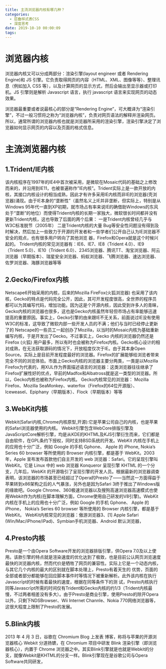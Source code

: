 ```yaml
---
title: 主流浏览器内核有哪几种？
categories:
  - 层叠样式表CSS
  - 深度思考
date: 2019-10-10 00:00:09
tags:
---
```

# 浏览器内核

浏览器内核又可以分成两部分：渲染引擎(layout engineer 或者 Rendering Engine)和 JS 引擎。它负责取得网页的内容（HTML、XML、图像等等）、整理讯息（例如加入 CSS 等），以及计算网页的显示方式，然后会输出至显示器或打印机。JS 引擎则是解析 Javascript 语言，执行 javascript 语言来实现网页的动态效果。

浏览器最重要或者说最核心的部分是“Rendering Engine”，可大概译为“渲染引擎”，不过一般习惯将之称为“浏览器内核”，负责对网页语法的解释并渲染网页。所以，通常所谓的浏览器内核也就是浏览器所采用的渲染引擎，渲染引擎决定了浏览器如何显示网页的内容以及页面的格式信息。  



# 主流浏览器内核

## 1.Trident/IE内核

该内核程序在1997年的IE4中首次被采用，是微软在Mosaic代码的基础之上修改而来的，并沿用到IE11，也被普遍称作”IE内核”。Trident实际上是一款开放的内核，其接口内核设计的相当成熟，因此才有许多采用IE内核而非IE的浏览器(壳浏览器)涌现。由于IE本身的“垄断性”（虽然名义上IE并非垄断，但实际上，特别是从Windows 95年代一直到XP初期，就市场占有率来说IE的确借助Windows的东风处于“垄断”的地位）而使得Trident内核的长期一家独大，微软很长时间都并没有更新Trident内核，这也导致了后面的两个后果： 一是Trident内核曾经几乎与W3C标准脱节（2005年） 二是Trident内核的大量 Bug等安全性问题没有得到及时解决，然后加上一些致力于开源的开发者和一些学者们公开自己认为IE浏览器不安全的观点，也有很多用户转向了其他浏览 器，Firefox和Opera就是这个时候兴起的。 Trident内核的常见浏览器有：IE6、IE7、IE8（Trident 4.0）、IE9（Trident 5.0）、IE10（Trident 6.0）、2345浏览器、腾讯TT、淘宝浏览器、阿云浏览器（早期版本）、瑞星安全浏览器、蚂蚁浏览器、飞腾浏览器、速达浏览器、佐罗浏览器、海豚浏览器等等  

## 2.Gecko/Firefox内核

Netscape6开始采用的内核，后来的Mozilla FireFox(火狐浏览器) 也采用了该内核，Gecko的特点是代码完全公开，因此，其可开发程度很高，全世界的程序员都可以为其编写代码，增加功能。因为这是个开源内核，因此受到许多人的青睐，Gecko内核的浏览器也很多，这也是Gecko内核虽然年轻但市场占有率能够迅速提高的重要原因。事实上，Gecko引擎的由来跟IE不无关系，前面说过IE没有使用W3C的标准，这导致了微软内部一些开发人员的不满；他们与当时已经停止更新了的 Netscape的一些员工一起创办了Mozilla，以当时的Mosaic内核为基础重新编写内核，于是开发出了Gecko。不过事实上，Gecko 内核的浏览器仍然还是Firefox (火狐) 用户最多，所以有时也会被称为Firefox内核。Gecko核心设计的相对成熟，在无法获取源码的情况下，开放程度仅次于IE。由于其本身Open Source。实际上是目前开发程度最好的浏览器。Firefox的扩展能够给浏览者带来完全不同的浏览体验。市面上Gecko内核的浏览器主要分两类，一类是以Mozilla Firefox为代表的，用XUL作为界面描述语言的浏览器：这类浏览器往往继承了Firefox扩展性好的优点，早前的Madfox和Albatross就是这一类型的浏览器。所以，Gecko内核也被称为Firefox内核。 Gecko内核常见的浏览器： Mozilla Firefox、Mozilla SeaMonkey、waterfox（Firefox的64位开源版）、Iceweasel、Epiphany（早期版本）、Flock（早期版本）等等

## 3.WebKit内核

Webkit(Safari内核,Chrome内核原型,开源):它是苹果公司自己的内核，也是苹果的Safari浏览器使用的内核。 Webkit引擎包含WebCore排版引擎及JavaScriptCore解析引擎，均是从KDE的KHTML及KJS引擎衍生而来，它们都是自由软件，在GPL条约下授权，同时支持BSD系统的开发。WebKit 内核在手机上的应用也十分广泛，例如 Google 的手机 Gphone、 Apple 的 iPhone, Nokia’s Series 60 browser 等所使用的 Browser 内核引擎，都是基于 WebKit。2003年，Apple 宣布发布首款他们自主开发的 web 浏览器：Safari。它的呈现引擎叫 WebKit。它是 Linux 中的 web 浏览器 Konqueror 呈现引擎 KHTML 的一个分支，几年后，WebKit 的开源吸引了呈现引擎的开发人员。根据最新的浏览器调查表明，该浏览器的市场甚至已经超过了Opera的Presto了——当然这一方面得益于苹果转到x86架构之后的人气暴涨，另外也是因为Safari 3终于推出了Windows版的缘故吧。Google Chrome、360极速浏览器以及搜狗高速浏览器高速模式也使用Webkit作为内核(在脚本理解方面，Chrome使用自己研发的V8引擎)。WebKit 内核在手机上的应用也十分广泛，例如 Google 的手机 Gphone、 Apple 的iPhone， Nokia’s Series 60 browser 等所使用的 Browser 内核引擎，都是基于 WebKit。 WebKit内核常见的浏览器：傲游浏览器3、[1] Apple Safari (Win/Mac/iPhone/iPad)、Symbian手机浏览器、Android 默认浏览器，  

## 4.Presto内核

Presto是一个由Opera Software开发的浏览器排版引擎，供Opera 7.0及以上使用。该款引擎的特点就是渲染速度的优化达到了极致，也是目前公认网页浏览速度最快的浏览器内核，然而代价是牺牲了网页的兼容性。实际上它是一个动态内核，与其它几个内核的最大的区别就在脚本处理上，Presto有着天生的 优势，页面的全部或者部分都能够在回应脚本事件时等情况下被重新解析。此外该内核在执行Javascrīpt的时候有着最快的速度，根据在同等条件下的测 试，Presto内核执行同等Javascrīpt所需的时间仅有Trident和Gecko内核的约1/3（Trident内核最慢，不过两者相差没有多大）。由于Presto是商业引擎，使用Presto的除开Opera以外，只剩下NDSBrowser、Wii Internet Channle、Nokia 770网络浏览器等，这很大程度上限制了Presto的发展。  

## 5.Blink内核

2013 年 4 月 3 日，谷歌在 Chromium Blog 上发表 博客，称将与苹果的开源浏览器核心 Webkit 分道扬镳，在 Chromium 项目中研发 Blink 渲染引擎（即浏览器核心），内置于 Chrome 浏览器之中。其实Blink引擎就是也就是Webkit的分支，就像Webkit是KHTML的分支一样。Blink引擎现在是谷歌公司与Opera Software共同研发， 